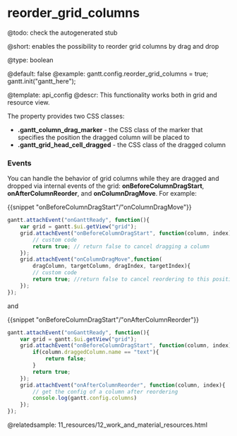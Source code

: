 reorder_grid_columns
=============

@todo:
	check the autogenerated stub


@short: enables the possibility to reorder grid columns by drag and drop
	

@type: boolean

@default: false
@example:
gantt.config.reorder_grid_columns = true;
gantt.init("gantt_here");

@template:	api_config
@descr:
This functionality works both in grid and resource view.

The property provides two CSS classes:

- **.gantt_column_drag_marker** - the CSS class of the marker that specifies the position the dragged column will be placed to
- **.gantt_grid_head_cell_dragged** - the CSS class of the dragged column

### Events

You can handle the behavior of grid columns while they are dragged and dropped via internal events of the grid: **onBeforeColumnDragStart**, **onAfterColumnReorder**, and **onColumnDragMove**. For example:

{{snippet "onBeforeColumnDragStart"/"onColumnDragMove"}}
~~~js
gantt.attachEvent("onGanttReady", function(){
  	var grid = gantt.$ui.getView("grid");
  	grid.attachEvent("onBeforeColumnDragStart", function(column, index){
    	// custom code
    	return true; // return false to cancel dragging a column
  	});
  	grid.attachEvent("onColumnDragMove",function(
	  	dragColumn, targetColumn, dragIndex, targetIndex){
    	// custom code
    	return true; //return false to cancel reordering to this position
  	});
});
~~~

and

{{snippet "onBeforeColumnDragStart"/"onAfterColumnReorder"}}
~~~js
gantt.attachEvent("onGanttReady", function(){
  	var grid = gantt.$ui.getView("grid");
  	grid.attachEvent("onBeforeColumnDragStart", function(column, index){
    	if(column.draggedColumn.name == "text"){
      		return false;
    	}
    	return true;
 	});
  	grid.attachEvent("onAfterColumnReorder", function(column, index){
		// get the config of a column after reordering
    	console.log(gantt.config.columns)
  	});
});
~~~


@relatedsample: 11_resources/12_work_and_material_resources.html
